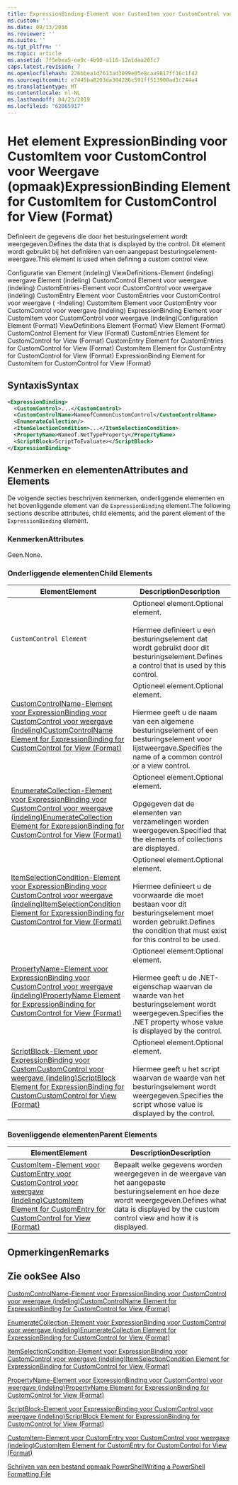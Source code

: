 ```yaml
---
title: ExpressionBinding-Element voor CustomItem voor CustomControl voor weergave (indeling) | Microsoft Docs
ms.custom: ''
ms.date: 09/13/2016
ms.reviewer: ''
ms.suite: ''
ms.tgt_pltfrm: ''
ms.topic: article
ms.assetid: 7f5ebea5-ee9c-4b90-a116-12a1daa28fc7
caps.latest.revision: 7
ms.openlocfilehash: 226bbea1d7613ad3099e05e8caa9817ff16c1f42
ms.sourcegitcommit: e7445ba8203da304286c591ff513900ad1c244a4
ms.translationtype: MT
ms.contentlocale: nl-NL
ms.lasthandoff: 04/23/2019
ms.locfileid: "62065917"
---
```

# <a name="expressionbinding-element-for-customitem-for-customcontrol-for-view-format"></a><span data-ttu-id="f6571-102">Het element ExpressionBinding voor CustomItem voor CustomControl voor Weergave (opmaak)</span><span class="sxs-lookup"><span data-stu-id="f6571-102">ExpressionBinding Element for CustomItem for CustomControl for View (Format)</span></span>

<span data-ttu-id="f6571-103">Definieert de gegevens die door het besturingselement wordt weergegeven.</span><span class="sxs-lookup"><span data-stu-id="f6571-103">Defines the data that is displayed by the control.</span></span> <span data-ttu-id="f6571-104">Dit element wordt gebruikt bij het definiëren van een aangepast besturingselement-weergave.</span><span class="sxs-lookup"><span data-stu-id="f6571-104">This element is used when defining a custom control view.</span></span>

<span data-ttu-id="f6571-105">Configuratie van Element (indeling) ViewDefinitions-Element (indeling) weergave Element (indeling) CustomControl Element voor weergave (indeling) CustomEntries-Element voor CustomControl voor weergave (indeling) CustomEntry Element voor CustomEntries voor CustomControl voor weergave ( -Indeling) CustomItem Element voor CustomEntry voor CustomControl voor weergave (indeling) ExpressionBinding Element voor CustomItem voor CustomControl voor weergave (indeling)</span><span class="sxs-lookup"><span data-stu-id="f6571-105">Configuration Element (Format) ViewDefinitions Element (Format) View Element (Format) CustomControl Element for View (Format) CustomEntries Element for CustomControl for View (Format) CustomEntry Element for CustomEntries for CustomControl for View (Format) CustomItem Element for CustomEntry for CustomControl for View (Format) ExpressionBinding Element for CustomItem for CustomControl for View (Format)</span></span>

## <a name="syntax"></a><span data-ttu-id="f6571-106">Syntaxis</span><span class="sxs-lookup"><span data-stu-id="f6571-106">Syntax</span></span>

```xml
<ExpressionBinding>
  <CustomControl>...</CustomControl>
  <CustomControlName>NameofCommonCustomControl</CustomControlName>
  <EnumerateCollection/>
  <ItemSelectionCondition>...</ItemSelectionCondition>
  <PropertyName>Nameof.NetTypeProperty</PropertyName>
  <ScriptBlock>ScriptToEvaluate></ScriptBlock>
</ExpressionBinding>
```

## <a name="attributes-and-elements"></a><span data-ttu-id="f6571-107">Kenmerken en elementen</span><span class="sxs-lookup"><span data-stu-id="f6571-107">Attributes and Elements</span></span>

<span data-ttu-id="f6571-108">De volgende secties beschrijven kenmerken, onderliggende elementen en het bovenliggende element van de `ExpressionBinding` element.</span><span class="sxs-lookup"><span data-stu-id="f6571-108">The following sections describe attributes, child elements, and the parent element of the `ExpressionBinding` element.</span></span>

### <a name="attributes"></a><span data-ttu-id="f6571-109">Kenmerken</span><span class="sxs-lookup"><span data-stu-id="f6571-109">Attributes</span></span>

<span data-ttu-id="f6571-110">Geen.</span><span class="sxs-lookup"><span data-stu-id="f6571-110">None.</span></span>

### <a name="child-elements"></a><span data-ttu-id="f6571-111">Onderliggende elementen</span><span class="sxs-lookup"><span data-stu-id="f6571-111">Child Elements</span></span>

|<span data-ttu-id="f6571-112">Element</span><span class="sxs-lookup"><span data-stu-id="f6571-112">Element</span></span>|<span data-ttu-id="f6571-113">Description</span><span class="sxs-lookup"><span data-stu-id="f6571-113">Description</span></span>|
|-------------|-----------------|
|`CustomControl Element`|<span data-ttu-id="f6571-114">Optioneel element.</span><span class="sxs-lookup"><span data-stu-id="f6571-114">Optional element.</span></span><br /><br /> <span data-ttu-id="f6571-115">Hiermee definieert u een besturingselement dat wordt gebruikt door dit besturingselement.</span><span class="sxs-lookup"><span data-stu-id="f6571-115">Defines a control that is used by this control.</span></span>|
|[<span data-ttu-id="f6571-116">CustomControlName-Element voor ExpressionBinding voor CustomControl voor weergave (indeling)</span><span class="sxs-lookup"><span data-stu-id="f6571-116">CustomControlName Element for ExpressionBinding for CustomControl for View (Format)</span></span>](./customcontrolname-element-for-expressionbinding-for-customcontrol-for-view-format.md)|<span data-ttu-id="f6571-117">Optioneel element.</span><span class="sxs-lookup"><span data-stu-id="f6571-117">Optional element.</span></span><br /><br /> <span data-ttu-id="f6571-118">Hiermee geeft u de naam van een algemene besturingselement of een besturingselement voor lijstweergave.</span><span class="sxs-lookup"><span data-stu-id="f6571-118">Specifies the name of a common control or a view control.</span></span>|
|[<span data-ttu-id="f6571-119">EnumerateCollection-Element voor ExpressionBinding voor CustomControl voor weergave (indeling)</span><span class="sxs-lookup"><span data-stu-id="f6571-119">EnumerateCollection Element for ExpressionBinding for CustomControl for View (Format)</span></span>](./enumeratecollection-element-for-expressionbinding-for-customcontrol-for-view-format.md)|<span data-ttu-id="f6571-120">Optioneel element.</span><span class="sxs-lookup"><span data-stu-id="f6571-120">Optional element.</span></span><br /><br /> <span data-ttu-id="f6571-121">Opgegeven dat de elementen van verzamelingen worden weergegeven.</span><span class="sxs-lookup"><span data-stu-id="f6571-121">Specified that the elements of collections are displayed.</span></span>|
|[<span data-ttu-id="f6571-122">ItemSelectionCondition-Element voor ExpressionBinding voor CustomControl voor weergave (indeling)</span><span class="sxs-lookup"><span data-stu-id="f6571-122">ItemSelectionCondition Element for ExpressionBinding for CustomControl for View (Format)</span></span>](./itemselectioncondition-element-for-expressionbinding-for-customcontrol-format.md)|<span data-ttu-id="f6571-123">Optioneel element.</span><span class="sxs-lookup"><span data-stu-id="f6571-123">Optional element.</span></span><br /><br /> <span data-ttu-id="f6571-124">Hiermee definieert u de voorwaarde die moet bestaan voor dit besturingselement moet worden gebruikt.</span><span class="sxs-lookup"><span data-stu-id="f6571-124">Defines the condition that must exist for this control to be used.</span></span>|
|[<span data-ttu-id="f6571-125">PropertyName-Element voor ExpressionBinding voor CustomControl voor weergave (indeling)</span><span class="sxs-lookup"><span data-stu-id="f6571-125">PropertyName Element for ExpressionBinding for CustomControl for View (Format)</span></span>](./propertyname-element-for-expressionbinding-for-customcontrol-for-view-format.md)|<span data-ttu-id="f6571-126">Optioneel element.</span><span class="sxs-lookup"><span data-stu-id="f6571-126">Optional element.</span></span><br /><br /> <span data-ttu-id="f6571-127">Hiermee geeft u de .NET-eigenschap waarvan de waarde van het besturingselement wordt weergegeven.</span><span class="sxs-lookup"><span data-stu-id="f6571-127">Specifies the .NET property whose value is displayed by the control.</span></span>|
|[<span data-ttu-id="f6571-128">ScriptBlock-Element voor ExpressionBinding voor CustomCustomControl voor weergave (indeling)</span><span class="sxs-lookup"><span data-stu-id="f6571-128">ScriptBlock Element for ExpressionBinding for CustomCustomControl for View (Format)</span></span>](./scriptblock-element-for-expressionbinding-for-customcontrol-for-view-format.md)|<span data-ttu-id="f6571-129">Optioneel element.</span><span class="sxs-lookup"><span data-stu-id="f6571-129">Optional element.</span></span><br /><br /> <span data-ttu-id="f6571-130">Hiermee geeft u het script waarvan de waarde van het besturingselement wordt weergegeven.</span><span class="sxs-lookup"><span data-stu-id="f6571-130">Specifies the script whose value is displayed by the control.</span></span>|

### <a name="parent-elements"></a><span data-ttu-id="f6571-131">Bovenliggende elementen</span><span class="sxs-lookup"><span data-stu-id="f6571-131">Parent Elements</span></span>

|<span data-ttu-id="f6571-132">Element</span><span class="sxs-lookup"><span data-stu-id="f6571-132">Element</span></span>|<span data-ttu-id="f6571-133">Description</span><span class="sxs-lookup"><span data-stu-id="f6571-133">Description</span></span>|
|-------------|-----------------|
|[<span data-ttu-id="f6571-134">CustomItem-Element voor CustomEntry voor CustomControl voor weergave (indeling)</span><span class="sxs-lookup"><span data-stu-id="f6571-134">CustomItem Element for CustomEntry for CustomControl for View (Format)</span></span>](./customitem-element-for-customentry-for-customcontrol-for-view-format.md)|<span data-ttu-id="f6571-135">Bepaalt welke gegevens worden weergegeven in de weergave van het aangepaste besturingselement en hoe deze wordt weergegeven.</span><span class="sxs-lookup"><span data-stu-id="f6571-135">Defines what data is displayed by the custom control view and how it is displayed.</span></span>|

## <a name="remarks"></a><span data-ttu-id="f6571-136">Opmerkingen</span><span class="sxs-lookup"><span data-stu-id="f6571-136">Remarks</span></span>

## <a name="see-also"></a><span data-ttu-id="f6571-137">Zie ook</span><span class="sxs-lookup"><span data-stu-id="f6571-137">See Also</span></span>

[<span data-ttu-id="f6571-138">CustomControlName-Element voor ExpressionBinding voor CustomControl voor weergave (indeling)</span><span class="sxs-lookup"><span data-stu-id="f6571-138">CustomControlName Element for ExpressionBinding for CustomControl for View (Format)</span></span>](./customcontrolname-element-for-expressionbinding-for-customcontrol-for-view-format.md)

[<span data-ttu-id="f6571-139">EnumerateCollection-Element voor ExpressionBinding voor CustomControl voor weergave (indeling)</span><span class="sxs-lookup"><span data-stu-id="f6571-139">EnumerateCollection Element for ExpressionBinding for CustomControl for View (Format)</span></span>](./enumeratecollection-element-for-expressionbinding-for-customcontrol-for-view-format.md)

[<span data-ttu-id="f6571-140">ItemSelectionCondition-Element voor ExpressionBinding voor CustomControl voor weergave (indeling)</span><span class="sxs-lookup"><span data-stu-id="f6571-140">ItemSelectionCondition Element for ExpressionBinding for CustomControl for View (Format)</span></span>](./itemselectioncondition-element-for-expressionbinding-for-customcontrol-format.md)

[<span data-ttu-id="f6571-141">PropertyName-Element voor ExpressionBinding voor CustomControl voor weergave (indeling)</span><span class="sxs-lookup"><span data-stu-id="f6571-141">PropertyName Element for ExpressionBinding for CustomControl for View (Format)</span></span>](./propertyname-element-for-expressionbinding-for-customcontrol-for-view-format.md)

[<span data-ttu-id="f6571-142">ScriptBlock-Element voor ExpressionBinding voor CustomControl voor weergave (indeling)</span><span class="sxs-lookup"><span data-stu-id="f6571-142">ScriptBlock Element for ExpressionBinding for CustomControl for View (Format)</span></span>](./scriptblock-element-for-expressionbinding-for-customcontrol-for-view-format.md)

[<span data-ttu-id="f6571-143">CustomItem-Element voor CustomEntry voor CustomControl voor weergave (indeling)</span><span class="sxs-lookup"><span data-stu-id="f6571-143">CustomItem Element for CustomEntry for CustomControl for View (Format)</span></span>](./customitem-element-for-customentry-for-customcontrol-for-view-format.md)

[<span data-ttu-id="f6571-144">Schrijven van een bestand opmaak PowerShell</span><span class="sxs-lookup"><span data-stu-id="f6571-144">Writing a PowerShell Formatting File</span></span>](./writing-a-powershell-formatting-file.md)
